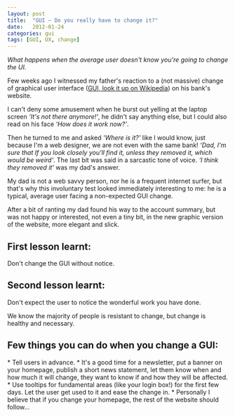```yaml
---
layout: post
title:  "GUI – Do you really have to change it?"
date:   2012-01-24
categories: gui
tags: [GUI, UX, change]
---
```


_What happens when the average user doesn't know you're going to change the UI._

Few weeks ago I witnessed my father's reaction to a (not massive) change of graphical user interface (<a href="http://en.wikipedia.org/wiki/Graphical_user_interface">GUI, look it up on Wikipedia</a>) on his bank's website.

I can't deny some amusement when he burst out yelling at the laptop screen _‘It's not there anymore!'_, he didn't say anything else, but I could also read on his face _‘How does it work now?'_.

Then he turned to me and asked _‘Where is it?'_ like I would know, just because I'm a web designer, we are not even with the same bank!
_‘Dad, I'm sure that If you look closely you'll find it, unless they removed it, which would be weird'_. The last bit was said in a sarcastic tone of voice.
_‘I think they removed it'_ was my dad's answer.

My dad is not a web savvy person, nor he is a frequent internet surfer, but that's why this involuntary test looked immediately interesting to me: he is a typical, average user facing a non-expected GUI change.

After a bit of ranting my dad found his way to the account summary, but was not happy or interested, not even a tiny bit, in the new graphic version of the website, more elegant and slick.

<h2>First lesson learnt:</h2>
Don't change the GUI without notice.

<h2>Second lesson learnt:</h2>
Don't expect the user to notice the wonderful work you have done.

We know the majority of people is resistant to change, but change is healthy and necessary.

<h2>Few things you can do when you change a GUI:</h2>
* Tell users in advance.
* It's a good time for a newsletter, put a banner on your homepage, publish a short news statement, let them know when and how much it will change, they want to know if and how they will be affected.
* Use tooltips for fundamental areas (like your login box!) for the first few days. Let the user get used to it and ease the change in.
* Personally I believe that if you change your homepage, the rest of the website should follow...
